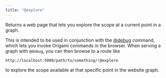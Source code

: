 ```yaml
---
title: "@explore"
---
```


Returns a web page that lets you explore the scope at a current point in a graph.

This is intended to be used in conjunction with the [@debug](@debug.html) command, which lets you invoke Origami commands in the browser. When serving a graph with `@debug`, you can then browse to a route like

```
http://localhost:5000/path/to/something/!@explore
```

to explore the scope available at that specific point in the website graph.
